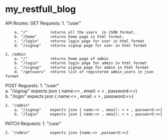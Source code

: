 # my_restfull_blog
API Routes:
GET Requests:
    1. "/user" 

        a. "/"          returns all the users  in JSON format,
        b. "/home"      returns home page in html format,
        c. "/login"     returns login page for user in html format
        d. "/signup"    returns signup page for user in html format

    2. /admin
        a. "/"          returns home page of admin
        b. "/login"     returns login page for admin in html format
        c. "/signup"    returns signup page for admin in html format
        d. "/getusers"  returns list of registered admin_users in json format 

POST Reguests: 
    1. "/user"    
        a. "/signup"    expects json { name:<> , email: < > , password:<>}        
        b. "/login"     expects json { name:<> , email: < > , password:<>}

    2. "/admin"
        a. "/signup"    expects json { name:<> , email: < > , password:<>} 
        b. "/login"     expects json { name:<> , email: < > , password:<>}

PATCH Requests:
    1. "/user"

    2. "/admin"         expects json {name:<> ,password:<>}